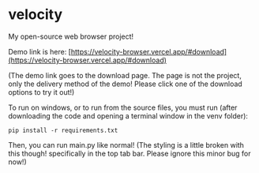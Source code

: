 # velocity
My open-source web browser project!

Demo link is here: [https://velocity-browser.vercel.app/#download](https://velocity-browser.vercel.app/#download)

(The demo link goes to the download page. The page is not the project, only the delivery method of the demo! Please click one of the download options to try it out!)

To run on windows, or to run from the source files, you must run (after downloading the code and opening a terminal window in the venv folder):

```
pip install -r requirements.txt
```
Then, you can run main.py like normal!
(The styling is a little broken with this though! specifically in the top tab bar. Please ignore this minor bug for now!)
